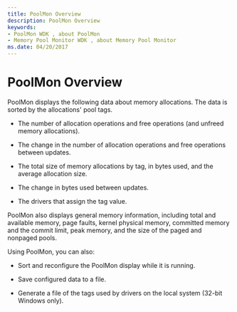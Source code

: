 ```yaml
---
title: PoolMon Overview
description: PoolMon Overview
keywords:
- PoolMon WDK , about PoolMon
- Memory Pool Monitor WDK , about Memory Pool Monitor
ms.date: 04/20/2017
---
```


# PoolMon Overview


PoolMon displays the following data about memory allocations. The data is sorted by the allocations' pool tags.

-   The number of allocation operations and free operations (and unfreed memory allocations).

-   The change in the number of allocation operations and free operations between updates.

-   The total size of memory allocations by tag, in bytes used, and the average allocation size.

-   The change in bytes used between updates.

-   The drivers that assign the tag value.

PoolMon also displays general memory information, including total and available memory, page faults, kernel physical memory, committed memory and the commit limit, peak memory, and the size of the paged and nonpaged pools.

Using PoolMon, you can also:

-   Sort and reconfigure the PoolMon display while it is running.

-   Save configured data to a file.

-   Generate a file of the tags used by drivers on the local system (32-bit Windows only).

